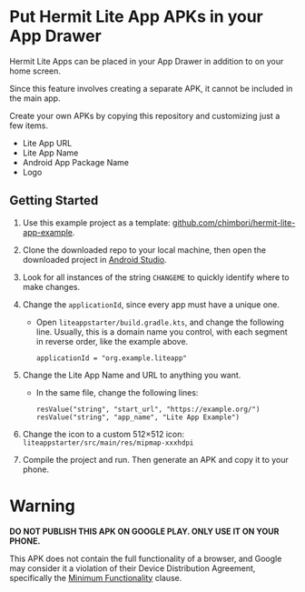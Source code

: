 # Put Hermit Lite App APKs in your App Drawer

Hermit Lite Apps can be placed in your App Drawer in addition to on your home screen.

Since this feature involves creating a separate APK, it cannot be included in the main app.

Create your own APKs by copying this repository and customizing just a few items.
- Lite App URL
- Lite App Name
- Android App Package Name
- Logo

## Getting Started

1.  Use this example project as a template:
    [github.com/chimbori/hermit-lite-app-example](https://github.com/chimbori/hermit-lite-app-example).

1.  Clone the downloaded repo to your local machine,
    then open the downloaded project in [Android Studio](https://developer.android.com/studio).

1.  Look for all instances of the string `CHANGEME` to quickly identify where to make changes.

1.  Change the `applicationId`, since every app must have a unique one.

    - Open `liteappstarter/build.gradle.kts`, and change the following line.
      Usually, this is a domain name you control, with each segment in reverse order,
      like the example above.
      ```
      applicationId = "org.example.liteapp"
      ```

1.  Change the Lite App Name and URL to anything you want.

    - In the same file, change the following lines:
      ```
      resValue("string", "start_url", "https://example.org/")
      resValue("string", "app_name", "Lite App Example")
      ```

1. Change the icon to a custom 512×512 icon: `liteappstarter/src/main/res/mipmap-xxxhdpi`

1. Compile the project and run. Then generate an APK and copy it to your phone.

# Warning

**DO NOT PUBLISH THIS APK ON GOOGLE PLAY. ONLY USE IT ON YOUR PHONE.**

This APK does not contain the full functionality of a browser, and Google may consider it a violation of their Device Distribution Agreement, specifically the [Minimum Functionality](https://play.google.com/about/spam-min-functionality/min-functionality/) clause.

